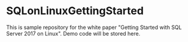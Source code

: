 # SQLonLinuxGettingStarted

This is sample repository for the white paper "Getting Started with SQL Server 2017 on Linux". Demo code will be stored here. 
